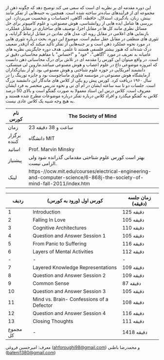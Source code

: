 این دوره مقدمه ای بر نظریه ای است که سعی می کند توضیح دهد که چگونه ذهن از مجموعه ای از فرآیندهای ساده‌تر ساخته شده است. همچنین به جنبه‌هایی از تفکر مانند بینش، زبان، یادگیری، استدلال، حافظه، آگاهی، احساسات و شخصیت می‌پردازد. این بررسی ها شامل ایده هایی از روانشناسی، هوش مصنوعی، و علوم کامپیوتر برای حل مسائل نظری مانند کل ها در مقابل اجزا، توصیف های ساختاری در مقابل عملکرد، بازنمایی های اعلامی در مقابل رویه ای، مدل های نمادین در مقابل ارتباط گرایانه، و تئوری های منطقی در مقابل عقل سلیم است.
موضوع این دوره، بحث درباره تئوری هایی در مورد نحوه عملکرد ذهن است و  بر جنبه‌هایی از تفکر تأکید میکند که آن‌قدر ضعیف درک شده‌اند که هنوز بیشتر فلسفی هستند تا علمی. هدف دوره جایگزینی نظریه های عامیانه بد تعریف در مورد "آگاهی"، "خود" و "احساس" با مفاهیم محاسباتی دقیق تر است. در واقع میتوان این کورس را مقدمه ای در تلاش برای درک محاسباتی ذهن دانست که امروزه موضوعی داغ در علوم اعصاب و هوش مصنوعی میباشد.ماروین لی مینسکی، دانشمند آمریکایی در حوزه علوم شناختی و هوش مصنوعی بود. او از بنیان‌گذاران آزمایشگاه هوش مصنوعی در مؤسسه فناوری ماساچوست بود و جایزه تورینگ را در سال ۱۹۶۰ دریافت کرد. کورس پیش رو یکی از کلاس های ماندگار این دانشمند بزرگ است. جلسات دو تا سه ساعته ایشان در ام آی تی و نحوه تدریس منحصر به فرد ایشان معروف است. کلاس درس این استاد معمولا به صورت گفتگو است و بالای 50 درصد کلاس به گفتگو میگذرد و افراد کلاس درباره تفکر درباره موضوعات مطرح شده هستند و به هیچ وجه شبیه یک کلاس عادی نیست.

| نام کورس     | The Society of Mind                                                                                                    |
|--------------|------------------------------------------------------------------------------------------------------------------------|
| زمان         | 23 ساعت و 38 دقیقه                                                                                                     |
| برگزار کننده | دانشگاه MIT                                                                                                            |
| اساتید       | Prof. Marvin Minsky                                                                                                    |
| پیشنیاز      | بهتر است کورس علوم شناختی مقدماتی گذرانده شود ولی الزامی نیست.                                                         |
| لینک         | https-//ocw.mit.edu/courses/electrical-engineering-and-computer-science/6-868j-the-society-of-mind-fall-2011/index.htm |

| ردیف     | کورس اول (ورود به کورس)                   | زمان جلسه (دقیقه) |
|----------|-------------------------------------------|-------------------|
| 1        | Introduction                              | 125 دقیقه         |
| 2        | Falling In Love                           | 105 دقیقه         |
| 3        | Cognitive Architectures                   | 110 دقیقه         |
| 4        | Question and Answer Session 1             | 105 دقیقه         |
| 5        | From Panic to Suffering                   | 116 دقیقه         |
| 6        | Layers of Mental Activities               | 112 دقیقه         |
| -        | -                                         | -                 |
| 7        | Layered Knowledge Representations         | 109 دقیقه         |
| 8        | Question and Answer Session 2             | 109 دقیقه         |
| 9        | Common Sense                              | 87 دقیقه          |
| 10       | Question and Answer Session 3             | 105 دقیقه         |
| 11       | Mind vs. Brain- Confessions of a Defector | 108 دقیقه         |
| 12       | Question and Answer Session 4             | 116 دقیقه         |
| 13       | Closing Thoughts                          | 111 دقیقه         |
| مجموع کل | -                                         | 1418 دقیقه        |

معرف: امیرحسین فروغی (ahforoughi98@gmail.com) و محمدرضا باطنی (bateni1380@gmail.com)